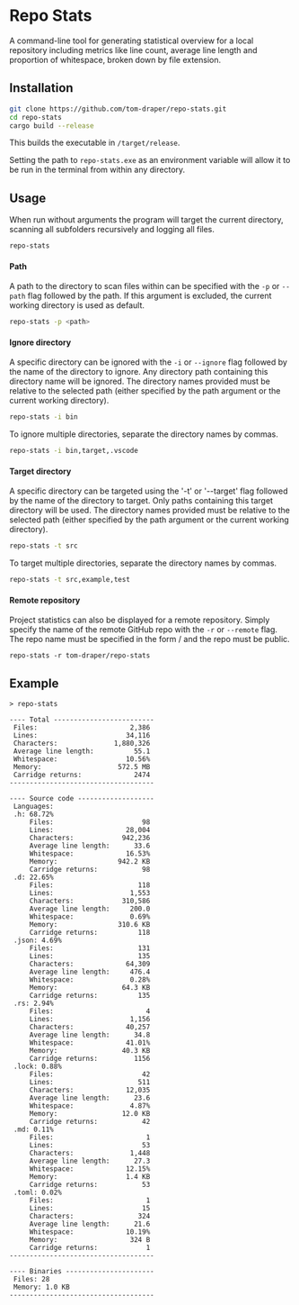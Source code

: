 # Repo Stats

A command-line tool for generating statistical overview for a local repository including metrics like line count, average line length and proportion of whitespace, broken down by file extension.

## Installation

```bash
git clone https://github.com/tom-draper/repo-stats.git
cd repo-stats
cargo build --release
```

This builds the executable in `/target/release`.

Setting the path to `repo-stats.exe` as an environment variable will allow it to be run in the terminal from within any directory.

## Usage

When run without arguments the program will target the current directory, scanning all subfolders recursively and logging all files.

```bash
repo-stats
```

#### Path

A path to the directory to scan files within can be specified with the `-p` or `--path` flag followed by the path. If this argument is excluded, the current working directory is used as default.

```bash
repo-stats -p <path>
```

#### Ignore directory

A specific directory can be ignored with the `-i` or `--ignore` flag followed by the name of the directory to ignore. Any directory path containing this directory name will be ignored. The directory names provided must be relative to the selected path (either specified by the path argument or the current working directory).  

```bash
repo-stats -i bin
```

To ignore multiple directories, separate the directory names by commas.

```bash
repo-stats -i bin,target,.vscode
```

#### Target directory

A specific directory can be targeted using the '-t' or '--target' flag followed by the name of the directory to target. Only paths containing this target directory will be used. The directory names provided must be relative to the selected path (either specified by the path argument or the current working directory).  

```bash
repo-stats -t src
```

To target multiple directories, separate the directory names by commas.

```bash
repo-stats -t src,example,test
```

#### Remote repository

Project statistics can also be displayed for a remote repository. Simply specify the name of the remote GitHub repo with the `-r` or `--remote` flag. The repo name must be specified in the form <user>/<repo> and the repo must be public.

```bath
repo-stats -r tom-draper/repo-stats
```

## Example

```text
> repo-stats

---- Total -------------------------
 Files:                       2,386
 Lines:                      34,116
 Characters:              1,880,326
 Average line length:          55.1
 Whitespace:                 10.56%
 Memory:                   572.5 MB
 Carridge returns:             2474
------------------------------------

---- Source code -------------------
 Languages:
 .h: 68.72%
     Files:                      98
     Lines:                  28,004
     Characters:            942,236
     Average line length:      33.6
     Whitespace:             16.53%
     Memory:               942.2 KB
     Carridge returns:           98
 .d: 22.65%
     Files:                     118
     Lines:                   1,553
     Characters:            310,586
     Average line length:     200.0
     Whitespace:              0.69%
     Memory:               310.6 KB
     Carridge returns:          118
 .json: 4.69%
     Files:                     131
     Lines:                     135
     Characters:             64,309
     Average line length:     476.4
     Whitespace:              0.28%
     Memory:                64.3 KB
     Carridge returns:          135
 .rs: 2.94%
     Files:                       4
     Lines:                   1,156
     Characters:             40,257
     Average line length:      34.8
     Whitespace:             41.01%
     Memory:                40.3 KB
     Carridge returns:         1156
 .lock: 0.88%
     Files:                      42
     Lines:                     511
     Characters:             12,035
     Average line length:      23.6
     Whitespace:              4.87%
     Memory:                12.0 KB
     Carridge returns:           42
 .md: 0.11%
     Files:                       1
     Lines:                      53
     Characters:              1,448
     Average line length:      27.3
     Whitespace:             12.15%
     Memory:                 1.4 KB
     Carridge returns:           53
 .toml: 0.02%
     Files:                       1
     Lines:                      15
     Characters:                324
     Average line length:      21.6
     Whitespace:             10.19%
     Memory:                  324 B
     Carridge returns:            1
------------------------------------

---- Binaries ----------------------
 Files: 28
 Memory: 1.0 KB
------------------------------------
```
